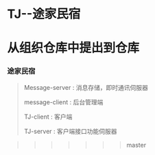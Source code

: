 
# TJ--途家民宿
从组织仓库中提出到仓库
=======
### 途家民宿

> Message-server :  消息存储，即时通讯伺服器
>
> message-client :  后台管理端
>
> TJ-client :  客户端
>
> TJ-server : 客户端接口功能伺服器

>>>>>>> master
